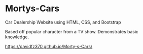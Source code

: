 # Mortys-Cars

Car Dealership Website using HTML, CSS, and Bootstrap

Based off popular character from a TV show.
Demonstrates basic knowledge.


https://davidfz370.github.io/Morty-s-Cars/
